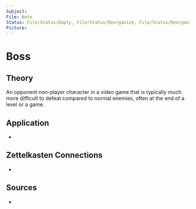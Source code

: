 ```yaml
---
Subject: 
File: Note
Status: File/Status/Empty, File/Status/Reorganize, File/Status/Reorganize, File/Status/Recategorize, File/Status/Summarize, File/Status/Structuralize
Picture: 
---
```


# Boss

## Theory

An opponent non-player character in a video game that is typically much more difficult to defeat compared to normal enemies, often at the end of a level or a game.







## Application
- 

## Zettelkasten Connections
- 

## Sources
- 







